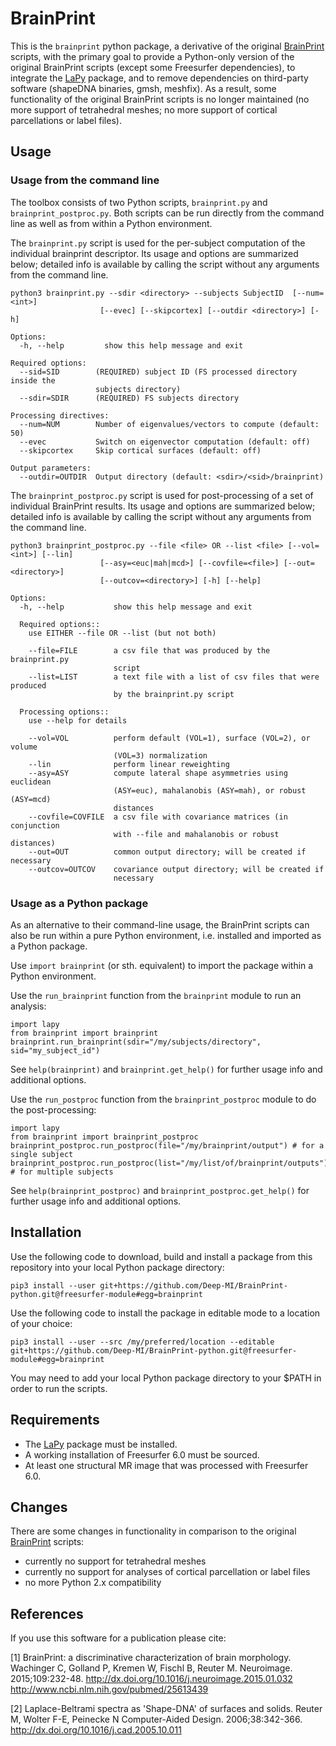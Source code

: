 # BrainPrint

This is the `brainprint` python package, a derivative of the original
[BrainPrint](https://github.com/Deep-MI/BrainPrint-legacy) scripts, with the primary goal to provide a Python-only version of the original BrainPrint scripts (except some Freesurfer dependencies), to integrate the [LaPy](https://github.com/Deep-MI/LaPy) package, and to remove dependencies on third-party software (shapeDNA binaries, gmsh, meshfix). As a result, some functionality of the original BrainPrint scripts is no longer maintained (no more support of tetrahedral meshes; no more support of cortical parcellations or label files).

## Usage

### Usage from the command line

The toolbox consists of two Python scripts, `brainprint.py` and `brainprint_postproc.py`.
Both scripts can be run directly from the command line as well as from within
a Python environment.

The `brainprint.py` script is used for the per-subject computation of the
individual brainprint descriptor. Its usage and options are summarized below;
detailed info is available by calling the script without any arguments from the
command line.

```
python3 brainprint.py --sdir <directory> --subjects SubjectID  [--num=<int>]
                    [--evec] [--skipcortex] [--outdir <directory>] [-h]

Options:
  -h, --help         show this help message and exit

Required options:
  --sid=SID        (REQUIRED) subject ID (FS processed directory inside the
                   subjects directory)
  --sdir=SDIR      (REQUIRED) FS subjects directory

Processing directives:
  --num=NUM        Number of eigenvalues/vectors to compute (default: 50)
  --evec           Switch on eigenvector computation (default: off)
  --skipcortex     Skip cortical surfaces (default: off)

Output parameters:
  --outdir=OUTDIR  Output directory (default: <sdir>/<sid>/brainprint)
```

The `brainprint_postproc.py` script is used for post-processing of a set of
individual BrainPrint results. Its usage and options are summarized below;
detailed info is available by calling the script without any arguments from the
command line.

```
python3 brainprint_postproc.py --file <file> OR --list <file> [--vol=<int>] [--lin]
                    [--asy=<euc|mah|mcd>] [--covfile=<file>] [--out=<directory>]
                    [--outcov=<directory>] [-h] [--help]

Options:
  -h, --help           show this help message and exit

  Required options::
    use EITHER --file OR --list (but not both)

    --file=FILE        a csv file that was produced by the brainprint.py
                       script
    --list=LIST        a text file with a list of csv files that were produced
                       by the brainprint.py script

  Processing options::
    use --help for details

    --vol=VOL          perform default (VOL=1), surface (VOL=2), or volume
                       (VOL=3) normalization
    --lin              perform linear reweighting
    --asy=ASY          compute lateral shape asymmetries using euclidean
                       (ASY=euc), mahalanobis (ASY=mah), or robust (ASY=mcd)
                       distances
    --covfile=COVFILE  a csv file with covariance matrices (in conjunction
                       with --file and mahalanobis or robust distances)
    --out=OUT          common output directory; will be created if necessary
    --outcov=OUTCOV    covariance output directory; will be created if
                       necessary
```

### Usage as a Python package

As an alternative to their command-line usage, the BrainPrint scripts can also
be run within a pure Python environment, i.e. installed and imported as a
Python package.

Use `import brainprint` (or sth. equivalent) to import the package within
a Python environment.

Use the `run_brainprint` function from the `brainprint` module to run an
analysis:

```
import lapy
from brainprint import brainprint
brainprint.run_brainprint(sdir="/my/subjects/directory", sid="my_subject_id")
```

See `help(brainprint)` and `brainprint.get_help()` for further usage info and
additional options.

Use the `run_postproc` function from the `brainprint_postproc` module to do the
post-processing:

```
import lapy
from brainprint import brainprint_postproc
brainprint_postproc.run_postproc(file="/my/brainprint/output") # for a single subject
brainprint_postproc.run_postproc(list="/my/list/of/brainprint/outputs") # for multiple subjects
```

See `help(brainprint_postproc)` and `brainprint_postproc.get_help()` for
further usage info and additional options.

## Installation

Use the following code to download, build and install a package from this
repository into your local Python package directory:

`pip3 install --user git+https://github.com/Deep-MI/BrainPrint-python.git@freesurfer-module#egg=brainprint`

Use the following code to install the package in editable mode to a location of
your choice:

`pip3 install --user --src /my/preferred/location --editable git+https://github.com/Deep-MI/BrainPrint-python.git@freesurfer-module#egg=brainprint`

You may need to add your local Python package directory to your $PATH in order
to run the scripts.

## Requirements

- The [LaPy](https://github.com/Deep-MI/LaPy) package must be installed.
- A working installation of Freesurfer 6.0 must be sourced.
- At least one structural MR image that was processed with Freesurfer 6.0.

## Changes

There are some changes in functionality in comparison to the original [BrainPrint](https://github.com/Deep-MI/BrainPrint-legacy)
scripts:

- currently no support for tetrahedral meshes
- currently no support for analyses of cortical parcellation or label files
- no more Python 2.x compatibility

## References

If you use this software for a publication please cite:

[1] BrainPrint: a discriminative characterization of brain morphology. Wachinger C, Golland P, Kremen W, Fischl B, Reuter M. Neuroimage. 2015;109:232-48. http://dx.doi.org/10.1016/j.neuroimage.2015.01.032 http://www.ncbi.nlm.nih.gov/pubmed/25613439

[2] Laplace-Beltrami spectra as 'Shape-DNA' of surfaces and solids. Reuter M, Wolter F-E, Peinecke N Computer-Aided Design. 2006;38:342-366. http://dx.doi.org/10.1016/j.cad.2005.10.011
